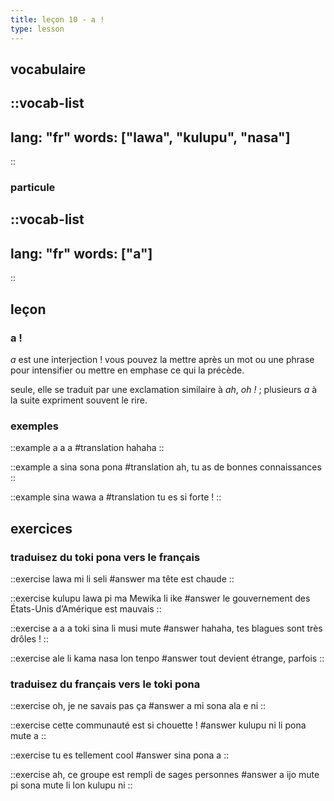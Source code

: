 ```yaml
--- 
title: leçon 10 - a ! 
type: lesson
---
```

## vocabulaire
::vocab-list
---
lang: "fr"
words: ["lawa", "kulupu", "nasa"]
---
::

### particule
::vocab-list
---
lang: "fr"
words: ["a"]
---
::

## leçon
### a !
*a* est une interjection ! vous pouvez la mettre après un mot ou une phrase pour intensifier ou mettre en emphase ce qui la précède.

seule, elle se traduit par une exclamation similaire à *ah*, *oh !* ; plusieurs *a* à la suite expriment souvent le rire.

### exemples
::example
a a a
#translation
hahaha
::

::example
a sina sona pona
#translation
ah, tu as de bonnes connaissances
::

::example
sina wawa a
#translation
tu es si forte !
::


## exercices
### traduisez du toki pona vers le français
::exercise
lawa mi li seli
#answer
ma tête est chaude
::

::exercise
kulupu lawa pi ma Mewika li ike
#answer
le gouvernement des États-Unis d’Amérique est mauvais
::

::exercise
a a a toki sina li musi mute
#answer
hahaha, tes blagues sont très drôles !
::

::exercise
ale li kama nasa lon tenpo
#answer
tout devient étrange, parfois
::

### traduisez du français vers le toki pona
::exercise
oh, je ne savais pas ça
#answer
a mi sona ala e ni
::

::exercise
cette communauté est si chouette !
#answer
kulupu ni li pona mute a
::

::exercise
tu es tellement cool
#answer
sina pona a
::

::exercise
ah, ce groupe est rempli de sages personnes
#answer
a ijo mute pi sona mute li lon kulupu ni
::
